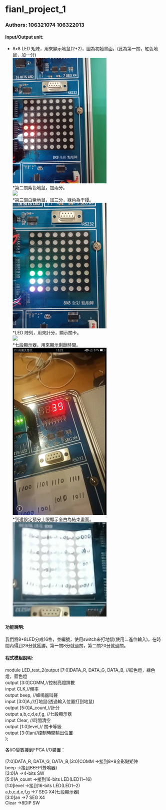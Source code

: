 # fianl_project_1
### Authors: 106321074 106322013

#### Input/Output unit:<br> 
* 8x8 LED 矩陣，用來顯示地鼠(2*2)，圖為初始畫面。(此為第一關，紅色地鼠，加一分)<br>
<img src="https://github.com/liyunyun026/fianl_project_1/blob/master/images/first.jpg" width="300"/><br>
*第二關紫色地鼠，加兩分。<br>
<img src="https://github.com/liyunyun026/fianl_project_1/blob/master/images/second1j4b06su3.jpg" width="300"/><br>
*第三關白紫地鼠，加三分，綠色為干擾。<br>
<img src="https://github.com/liyunyun026/fianl_project_1/blob/master/images/third.jpg" width="300"/><br>
*LED 陣列，用來計分，顯示關卡。<br>
<img src="https://github.com/liyunyun026/fianl_project_1/blob/master/images/score.jpg" width="300"/><br>
*七段顯示器，用來顯示剩餘時間。<br>
<img src="https://github.com/liyunyun026/fianl_project_1/blob/master/images/time.jpg" width="300"/><br>
*到達設定積分上限顯示全白為結束畫面。<br>
<img src="https://github.com/liyunyun026/fianl_project_1/blob/master/images/end.jpg" width="300"/><br>

#### 功能說明:<br>
我們將8*8LED分成16格，並編號，使用switch來打地鼠(使用二進位輸入)，在時間內得到29分就獲勝。第一關8分就過關，第二關20分就過關。<br>

#### 程式模組說明:<br>
module LED_test_2(output [7:0]DATA_R, DATA_G, DATA_B, //紅色燈，綠色燈，藍色燈<br>
		  output [3:0]COMM,//控制亮燈排數<br>
		  input CLK,//頻率 <br>
		  output beep, //蜂鳴器叫聲<br>
		  input [3:0]A,//打地鼠(透過輸入位置打到地鼠)<br>
		  output [5:0]A_count,//計分<br>
		  output a,b,c,d,e,f,g, //七段顯示器<br>
		  input Clear, //時間清空<br>
		  output [1:0]level,// 關卡等級<br>
		  output [3:0]an//控制時間輸出位置<br>
                   );<br><br>
各I/O變數接到FPGA I/O裝置：   <br>              
[7:0]DATA_R, DATA_G, DATA_B,[3:0]COMM ->接到8*8全彩點矩陣<br>
beep ->接到BEEP(蜂鳴器)<br>
[3:0]A ->4-bits SW<br>
[5:0]A_count ->接到16-bits LED(LED11~16)<br>
[1:0]level ->接到16-bits LED(LED1~2)<br>
a,b,c,d,e,f,g ->7 SEG X4(七段顯示器)<br>
[3:0]an ->7 SEG X4<br>
Clear ->8DIP SW<br>
                   
